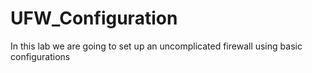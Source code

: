 # UFW_Configuration
In this lab we are going to set up an uncomplicated firewall using basic configurations
